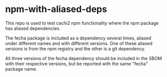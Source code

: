 # npm-with-aliased-deps

This repo is used to test cachi2 npm functionality where the npm package
has aliased dependencies.

The fecha package is included as a dependency several times, aliased under
different names and with different versions. One of these aliased versions
is from the npm registry and the other is a git dependency.

All three versions of the fecha dependency should be included in the SBOM
with their respective versions, but be reported with the same "fecha" package
name.
